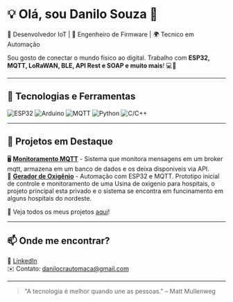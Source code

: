 # 💡 Olá, sou Danilo Souza 👋

🚀 Desenvolvedor IoT | 🔧 Engenheiro de Firmware | 🌍 Tecnico em Automação  

Sou gosto de conectar o mundo físico ao digital. Trabalho com **ESP32, MQTT, LoRaWAN, BLE, API Rest e SOAP e muito mais**! 💻📡  

---

## 🔧 Tecnologias e Ferramentas
![ESP32](https://img.shields.io/badge/ESP32-Blue?style=for-the-badge&logo=espressif)
![Arduino](https://img.shields.io/badge/Arduino-00979D?style=for-the-badge&logo=arduino&logoColor=white)
![MQTT](https://img.shields.io/badge/MQTT-660066?style=for-the-badge&logo=mqtt&logoColor=white)
![Python](https://img.shields.io/badge/Python-3776AB?style=for-the-badge&logo=python&logoColor=white)
![C/C++](https://img.shields.io/badge/C%2B%2B-00599C?style=for-the-badge&logo=c%2B%2B&logoColor=white)

---

## 📌 Projetos em Destaque  
🖥️ **[Monitoramento MQTT](https://github.com/danilotec/sistema_mqtt)** - Sistema que monitora mensagens em um broker mqtt, armazena em um banco de dados e os deixa disponiveis via API.  
🌱 **[Gerador de Oxigênio](https://github.com/danilotec/air-generator)** - Automação com ESP32 e MQTT. Prototipo inicial de controle e monitoramento de uma Usina de oxigenio para hospitais, o projeto principal esta privado e o sistema se encontra em funcinamento em alguns hospitais do nordeste.  

🎯 Veja todos os meus projetos [aqui](https://github.com/danilotec?tab=repositories&q)!  

---

## 📫 Onde me encontrar?  
📎 [LinkedIn](https://www.linkedin.com/in/danilo-souza-516995240?utm_source=share&utm_campaign=share_via&utm_content=profile&utm_medium=android_app)   
✉️ Contato: danilocrautomaca@gmail.com  

---

> "A tecnologia é melhor quando une as pessoas." – Matt Mullenweg  

